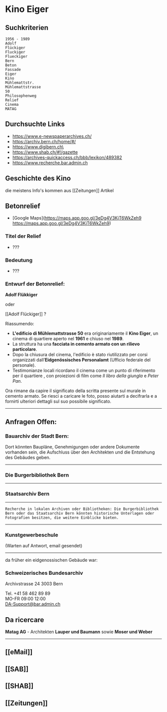 # Kino Eiger

## Suchkriterien
 	
	1956 - 1989
	Adolf   
	Flückiger  
	Fluckiger
	Flueckiger
	Bern
	Beton
	Fassade 
	Eiger
	Kino 
	Mühlemattstr.
	Mühlemattstrasse 
	50
	Philosophenweg 
	Relief 
	Cinema
	MATAG
	

## Durchsuchte Links

- https://www.e-newspaperarchives.ch/
- https://archiv.bern.ch/home/#/
- https://www.digibern.ch\
- https://www.shab.ch/#!/gazette
- https://archives-quickaccess.ch/bbb/lexikon/489382  
- https://www.recherche.bar.admin.ch


## Geschichte des Kino

die meistens Info's kommen aus [[Zeitungen]] Artikel
	
## Betonrelief

- [Google Maps](https://maps.app.goo.gl/3eDg4V3KjT6WkZeh9
https://maps.app.goo.gl/3eDg4V3KjT6WkZeh9)	

### Titel der Relief

- ???

### Bedeutung

- ???
	
### Entwurf der Betonrelief: 

**Adolf Flükkiger** 

oder

[[Adolf Flückiger]] ?

Riassumendo:

- **L'edificio di Mühlemattstrasse 50** era originariamente il **Kino Eiger**, un cinema di quartiere aperto nel **1961** e chiuso nel **1989**.
- La struttura ha una **facciata in cemento armato con un rilievo particolare**.
- Dopo la chiusura del cinema, l'edificio è stato riutilizzato per corsi organizzati dall’**Eidgenössisches Personalamt** (Ufficio federale del personale).
- Testimonianze locali ricordano il cinema come un punto di riferimento per il quartiere
  , con proiezioni di film come *Il libro della giungla* e *Peter Pan*.

Ora rimane da capire il significato della scritta presente sul murale in cemento armato. Se riesci a caricare le foto, posso aiutarti a decifrarla e a fornirti ulteriori dettagli sul suo possibile significato.

---

## Anfragen Offen:
### **Bauarchiv der Stadt Bern**:   
Dort könnten Baupläne, Genehmigungen oder andere Dokumente vorhanden sein, die Aufschluss über den Architekten und die Entstehung des Gebäudes geben.

---  
  
### **Die Burgerbibliothek Bern**
  
---

### **Staatsarchiv Bern**

---
	Recherche in lokalen Archiven oder Bibliotheken: Die Burgerbibliothek Bern oder das Staatsarchiv Bern könnten historische Unterlagen oder Fotografien besitzen, die weitere Einblicke bieten.

---
### Kunstgewerbeschule   
(Warten auf Antwort, email gesendet)

---  
da früher ein eidgenossischen Gebäude war:  
  
### Schweizerisches Bundesarchiv
Archivstrasse 24
3003 Bern

Tel. +41 58 462 89 89   
MO-FR 09:00 12:00  
DA-Support@bar.admin.ch


## Da ricercare 

**Matag AG** - Architekten **Lauper und Baumann** sowie **Moser und Weber**

---
## [[eMail]]
## [[SAB]]
## [[SHAB]]
## [[Zeitungen]]